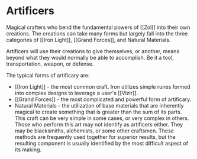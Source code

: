 # Artificers

Magical crafters who bend the fundamental powers of [[Zol]] into their own creations. The creations can take many forms but largely fall into the three categories of [[Iron Light]], [[Grand Forces]], and Natural Materials.

Artificers will use their creations to give themselves, or another, means beyond what they would normally be able to accomplish. Be it a tool, transportation, weapon, or defense.

The typical forms of artificary are:
- [[Iron Light]] - the most common craft. Iron utilizes simple runes formed into complex designs to leverage a user's [[Vizir]].
- [[Grand Forces]] - the most complicated and powerful form of artificary.
- Natural Materials - the utilization of base materials that are inherently magical to create something that is greater than the sum of its parts. This craft can be very simple in some cases, or very complex in others. Those who perform this art may not identify as artificers either. They may be blacksmiths, alchemists, or some other craftsmen.
These methods are frequently used together for superior results, but the resulting component is usually identified by the most difficult aspect of its making.